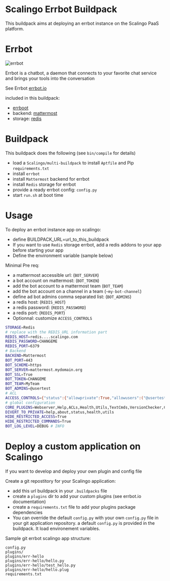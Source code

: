 # Scalingo Errbot Buildpack

This buildpack aims at deploying an errbot instance on the Scalingo PaaS platform.

# Errbot

![errbot](https://errbot.readthedocs.io/en/latest/_static/errbot.png)

Errbot is a chatbot, a daemon that connects to your favorite chat service and brings your tools into the conversation

See Errbot [errbot.io](http://errbot.io)

included in this buildpack:
- [errboot](https://github.com/errbotio/errbot/)
- backend: [mattermost](https://github.com/errbotio/err-backend-mattermost)
- storage: [redis](https://github.com/errbotio/err-storage-redis)

# Buildpack

This buildpack does the following (see `bin/compile` for details)

- load a `Scalingo/multi-buildpack` to install `Aptfile` and Pip `requirements.txt`
- install `errbot`
- install `Mattermost` backend for errbot
- install `Redis` storage for errbot
- provide a ready errbot config: `config.py`
- start `run.sh` at boot time

# Usage

To deploy an errbot instance app on scalingo:
- define BUILDPACK_URL=url_to_this_buildpack
- If you want to use `Redis` storage errbot, add a redis addons to your app before starting your app
- Define the environment variable (sample below)

Minimal Pre req: 
- a mattermost accessible url: (`BOT_SERVER`)
- a bot account on mattermost: (`BOT_TOKEN`)
- add the bot account to a mattermost team (`BOT_TEAM`)
- add the bot account on a channel in a team (`~my-bot-channel`)
- define ad bot admins comma separated list: (`BOT_ADMINS`)
- a redis host: (`REDIS_HOST`)
- a redis password: (`REDIS_PASSWORD`)
- a redis port: (`REDIS_PORT`)
- Optionnal: customize `ACCESS_CONTROLS`

```bash
STORAGE=Redis
# replace with the REDIS_URL information part
REDIS_HOST=redis....scalingo.com
REDIS_PASSWORD=CHANGEME
REDIS_PORT=6379
# Backend
BACKEND=Mattermost
BOT_PORT=443
BOT_SCHEME=https
BOT_SERVER=mattermost.mydomain.org
BOT_SSL=True
BOT_TOKEN=CHANGEME
BOT_TEAM=MyTeam
BOT_ADMINS=@usertest
# ACL
ACCESS_CONTROLS={"status":{"allowprivate":True,"allowusers":("@usertest")},"about":{"allowrooms":("~my-bot-channel")},"uptime":{"allowusers":("@usertest")},"help":{"allowrooms":("~my-bot-channel")},"helo":{"allowrooms":("~my-bot-channel")},"betaservices":{"allowrooms":("~my-bot-channel")}}
# global configuration
CORE_PLUGINS=Webserver,Help,ACLs,Health,Utils,TextCmds,VersionChecker,CommandNotFoundFilter,Plugins
DIVERT_TO_PRIVATE=help,about,status,health,utils
HIDE_RESTRICTED_ACCESS=True
HIDE_RESTRICTED_COMMANDS=True
BOT_LOG_LEVEL=DEBUG # INFO
```

# Deploy a custom application on Scalingo
If you want to develop and deploy your own plugin and config file

Create a git repostitory for your Scalingo application:

- add this url buildpack in your `.buildpacks` file
- create a `plugins` dir to add your custom plugins (see errbot.io documentation)
- create a `requirements.txt` file to add your plugins package dependencies
- You can override the default `config.py` with your own `config.py` file in your git application repository. a default `config.py` is provided in the buildpack. It load environement variables. 

Sample git errbot scalingo app structure:
```
config.py
plugins/
plugins/err-hello
plugins/err-hello/hello.py
plugins/err-hello/test_hello.py
plugins/err-hello/hello.plug
requirements.txt
```
